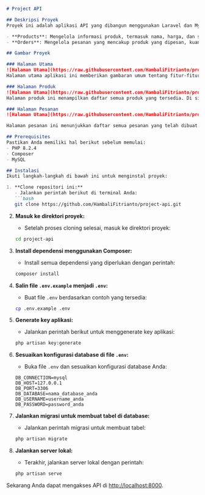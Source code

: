 ```markdown
# Project API

## Deskripsi Proyek
Proyek ini adalah aplikasi API yang dibangun menggunakan Laravel dan MySQL. Aplikasi ini memiliki dua fitur utama: **Products** dan **Orders**.

- **Products**: Mengelola informasi produk, termasuk nama, harga, dan stok.
- **Orders**: Mengelola pesanan yang mencakup produk yang dipesan, kuantitas, dan informasi lainnya.

## Gambar Proyek

### Halaman Utama
![Halaman Utama](https://raw.githubusercontent.com/HambaliFitrianto/project-api/main/public/images/halaman_utama.jpeg)
Halaman utama aplikasi ini memberikan gambaran umum tentang fitur-fitur yang tersedia dan memungkinkan pengguna untuk menavigasi ke bagian lain dari aplikasi.

### Halaman Produk
![Halaman Utama](https://raw.githubusercontent.com/HambaliFitrianto/project-api/main/public/images/halaman_produk.jpeg)
Halaman produk ini menampilkan daftar semua produk yang tersedia. Di sini, pengguna dapat melihat informasi produk, termasuk nama, harga, dan jumlah stok yang ada.

### Halaman Pesanan
![Halaman Utama](https://raw.githubusercontent.com/HambaliFitrianto/project-api/main/public/images/halaman_pesanan.jpeg)

Halaman pesanan ini menunjukkan daftar semua pesanan yang telah dibuat. Pengguna dapat melihat detail pesanan, termasuk produk yang dipesan dan kuantitas masing-masing.

## Prerequisites
Pastikan Anda memiliki hal berikut sebelum memulai:
- PHP 8.2.4
- Composer
- MySQL

## Instalasi
Ikuti langkah-langkah di bawah ini untuk menginstal proyek:

1. **Clone repositori ini:**
   - Jalankan perintah berikut di terminal Anda:
   ```bash
   git clone https://github.com/HambaliFitrianto/project-api.git
   ```

2. **Masuk ke direktori proyek:**
   - Setelah proses cloning selesai, masuk ke direktori proyek:
   ```bash
   cd project-api
   ```

3. **Install dependensi menggunakan Composer:**
   - Install semua dependensi yang diperlukan dengan perintah:
   ```bash
   composer install
   ```

4. **Salin file `.env.example` menjadi `.env`:**
   - Buat file `.env` berdasarkan contoh yang tersedia:
   ```bash
   cp .env.example .env
   ```

5. **Generate key aplikasi:**
   - Jalankan perintah berikut untuk menggenerate key aplikasi:
   ```bash
   php artisan key:generate
   ```

6. **Sesuaikan konfigurasi database di file `.env`:**
   - Buka file `.env` dan sesuaikan konfigurasi database Anda:
   ```env
   DB_CONNECTION=mysql
   DB_HOST=127.0.0.1
   DB_PORT=3306
   DB_DATABASE=nama_database_anda
   DB_USERNAME=username_anda
   DB_PASSWORD=password_anda
   ```

7. **Jalankan migrasi untuk membuat tabel di database:**
   - Jalankan perintah migrasi untuk membuat tabel:
   ```bash
   php artisan migrate
   ```

8. **Jalankan server lokal:**
   - Terakhir, jalankan server lokal dengan perintah:
   ```bash
   php artisan serve
   ```

Sekarang Anda dapat mengakses API di [http://localhost:8000](http://localhost:8000).
```